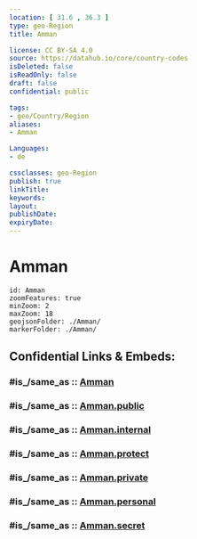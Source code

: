 ```yaml
---
location: [ 31.6 , 36.3 ] 
type: geo-Region
title: Amman

license: CC BY-SA 4.0
source: https://datahub.io/core/country-codes
isDeleted: false
isReadOnly: false
draft: false
confidential: public

tags:
- geo/Country/Region
aliases:
- Amman

Languages:
- de

cssclasses: geo-Region
publish: true
linkTitle: 
keywords: 
layout: 
publishDate: 
expiryDate: 
---
```


# Amman

```leaflet
id: Amman
zoomFeatures: true 
minZoom: 2 
maxZoom: 18
geojsonFolder: ./Amman/
markerFolder: ./Amman/
```


## Confidential Links & Embeds: 

### #is_/same_as :: [Amman](/_Standards/Earth/Continent/Asia/Asia~West/Jordan/Governorates~Jordan/Amman.md) 

### #is_/same_as :: [Amman.public](/_public/Earth/Continent/Asia/Asia~West/Jordan/Governorates~Jordan/Amman.public.md) 

### #is_/same_as :: [Amman.internal](/_internal/Earth/Continent/Asia/Asia~West/Jordan/Governorates~Jordan/Amman.internal.md) 

### #is_/same_as :: [Amman.protect](/_protect/Earth/Continent/Asia/Asia~West/Jordan/Governorates~Jordan/Amman.protect.md) 

### #is_/same_as :: [Amman.private](/_private/Earth/Continent/Asia/Asia~West/Jordan/Governorates~Jordan/Amman.private.md) 

### #is_/same_as :: [Amman.personal](/_personal/Earth/Continent/Asia/Asia~West/Jordan/Governorates~Jordan/Amman.personal.md) 

### #is_/same_as :: [Amman.secret](/_secret/Earth/Continent/Asia/Asia~West/Jordan/Governorates~Jordan/Amman.secret.md)

